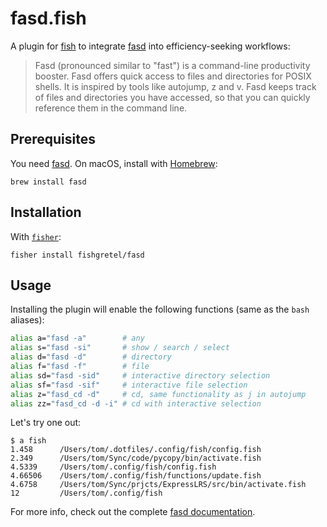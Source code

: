 # fasd.fish

A plugin for [fish] to integrate [fasd] into efficiency-seeking workflows:

> Fasd (pronounced similar to "fast") is a command-line productivity booster.
> Fasd offers quick access to files and directories for POSIX shells. It is
> inspired by tools like autojump, z and v. Fasd keeps track of files and
> directories you have accessed, so that you can quickly reference them in the
> command line.

## Prerequisites

You need [fasd]. On macOS, install with [Homebrew][homebrew]:

```fish
brew install fasd
```

## Installation

With [`fisher`](https://github.com/jorgebucaran/fisher):

```fish
fisher install fishgretel/fasd
```

## Usage

Installing the plugin will enable the following functions (same as the `bash` aliases):

```bash
alias a="fasd -a"        # any
alias s="fasd -si"       # show / search / select
alias d="fasd -d"        # directory
alias f="fasd -f"        # file
alias sd="fasd -sid"     # interactive directory selection
alias sf="fasd -sif"     # interactive file selection
alias z="fasd_cd -d"     # cd, same functionality as j in autojump
alias zz="fasd_cd -d -i" # cd with interactive selection
```

Let's try one out:

```shell
$ a fish
1.458      /Users/tom/.dotfiles/.config/fish/config.fish
2.349      /Users/tom/Sync/code/pycopy/bin/activate.fish
4.5339     /Users/tom/.config/fish/config.fish
4.66506    /Users/tom/.config/fish/functions/update.fish
4.6758     /Users/tom/Sync/prjcts/ExpressLRS/src/bin/activate.fish
12         /Users/tom/.config/fish
```

For more info, check out the complete [fasd documentation][fasd].

[homebrew]: https://brew.sh
[fasd]: https://github.com/clvv/fasd
[fish]: https://fishshell.com/

